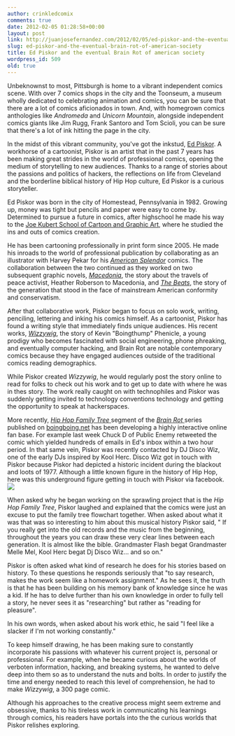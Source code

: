 ```yaml
---
author: crinkledcomix
comments: true
date: 2012-02-05 01:28:58+00:00
layout: post
link: http://juanjosefernandez.com/2012/02/05/ed-piskor-and-the-eventual-brain-rot-of-american-society/
slug: ed-piskor-and-the-eventual-brain-rot-of-american-society
title: Ed Piskor and the eventual Brain Rot of american society
wordpress_id: 509
old: true
---
```


Unbeknownst to most, Pittsburgh is home to a vibrant independent comics scene. With over 7 comics shops in the city and the Toonseum, a museum wholly dedicated to celebrating animation and comics, you can be sure that there are a lot of comics aficionados in town. And, with homegrown comics anthologies like _Andromeda_ and _Unicorn Mountain_, alongside independent comics giants like Jim Rugg, Frank Santoro and Tom Scioli, you can be sure that there's a lot of ink hitting the page in the city.

In the midst of this vibrant community, you've got the inkstud, [Ed Piskor](http://edpiskor.com/). A workhorse of a cartoonist, Piskor is an artist that in the past 7 years has been making great strides in the world of professional comics, opening the medium of storytelling to new audiences. Thanks to a range of stories about the passions and politics of hackers, the reflections on life from Cleveland and the borderline biblical history of Hip Hop culture, Ed Piskor is a curious storyteller.

Ed Piskor was born in the city of Homestead, Pennsylvania in 1982. Growing up, money was tight but pencils and paper were easy to come by. Determined to pursue a future in comics, after highschool he made his way to the [Joe Kubert School of Cartoon and Graphic Art](http://www.kubertschool.edu/), where he studied the ins and outs of comics creation.

He has been cartooning professionally in print form since 2005. He made his inroads to the world of professional publication by collaborating as an illustrator with Harvey Pekar for his _[American Splendor](http://en.wikipedia.org/wiki/American_Splendor)_ comics. The collaboration between the two continued as they worked on two subsequent graphic novels, _[Macedonia](http://www.amazon.com/Macedonia-Harvey-Pekar/dp/0345498992)_, the story about the travels of peace activist, Heather Roberson to Macedonia, and _[The Beats](http://www.copaceticcomics.com/comics/795)_, the story of the generation that stood in the face of mainstream American conformity and conservatism.

After that collaborative work, Piskor began to focus on solo work, writing, penciling, lettering and inking his comics himself. As a cartoonist, Piskor has found a writing style that immediately finds unique audiences. His recent works, _[Wizzywig](http://www.edpiskor.com/wizzy.html)_, the story of Kevin "Boingthump" Phenicle, a young prodigy who becomes fascinated with social engineering, phone phreaking, and eventually computer hacking, and Brain Rot are notable contemporary comics because they have engaged audiences outside of the traditional comics reading demographics.

While Piskor created _Wizzywig_, he would regularly post the story online to read for folks to check out his work and to get up to date with where he was in thes story. The work really caught on with technophiles and Piskor was suddenly getting invited to technology conventions technology and getting the opportunity to speak at hackerspaces.

More recently, [_Hip Hop Family Tree_ ](http://boingboing.net/2012/01/10/brain-rot-hip-hop-family-tree.html)segment of the [_Brain Rot_ ](http://boingboing.net/tag/brain-rot)series published on [boingboing.net](http://boingboing.net/) has been developing a highly interactive online fan base. For example last week Chuck D of Public Enemy retweeted the comic which yielded hundreds of emails in Ed's inbox within a two hour period. In that same vein, Piskor was recently contacted by DJ Disco Wiz, one of the early DJs inspired by Kool Herc. Disco Wiz got in touch with Piskor because Piskor had depicted a historic incident during the blackout and loots of 1977. Although a little known figure in the history of Hip Hop, here was this underground figure getting in touch with Piskor via facebook.[![](http://fernandezjuanjose.files.wordpress.com/2012/02/screen-shot-2012-02-02-at-11-40-05-am.png)](http://fernandezjuanjose.files.wordpress.com/2012/02/screen-shot-2012-02-02-at-11-40-05-am.png)

When asked why he began working on the sprawling project that is the _Hip Hop Family Tree_, Piskor laughed and explained that the comics were just an excuse to put the family tree flowchart together. When asked about what it was that was so interesting to him about this musical history Piskor said, " If you really get into the old records and the music from the beginning, throughout the years you can draw these very clear lines between each generation. It is almost like the bible. Grandmaster Flash begat Grandmaster Melle Mel, Kool Herc begat Dj Disco Wiz… and so on."

Piskor is often asked what kind of research he does for his stories based on history. To these questions he responds seriously that "to say research, makes the work seem like a homework assignment." As he sees it, the truth is that he has been building on his memory bank of knowledge since he was a kid. If he has to delve further than his own knowledge in order to fully tell a story, he never sees it as "researching" but rather as "reading for pleasure".

In his own words, when asked about his work ethic, he said "I feel like a slacker if I'm not working constantly."

To keep himself drawing, he has been making sure to constantly incorporate his passions with whatever his current project is, personal or professional. For example, when he became curious about the worlds of verboten information, hacking, and breaking systems, he wanted to delve deep into them so as to understand the nuts and bolts. In order to justify the time and energy needed to reach this level of comprehension, he had to make _Wizzywig_, a 300 page comic.

Although his approaches to the creative process might seem extreme and obsessive, thanks to his tireless work in communicating his learnings through comics, his readers have portals into the the curious worlds that Piskor relishes exploring.
